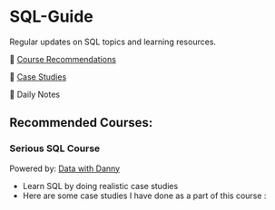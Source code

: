 # SQL-Guide
Regular updates on SQL topics and learning resources.

💬 [Course Recommendations](https://github.com/ade-eba/SQL-Guide/blob/main/CourseRecos.md)

💬 [Case Studies](https://github.com/ade-eba/Portfolio-Projects)

💬 Daily Notes

## Recommended Courses:
### Serious SQL Course 

Powered by: [ Data with Danny](https://www.datawithdanny.com/courses/serious-sql)
- Learn SQL by doing realistic case studies
- Here are some case studies I have done as a part of this course :



